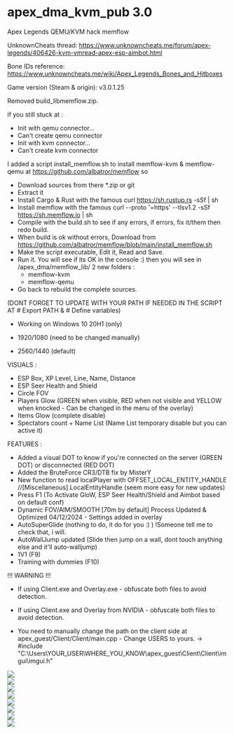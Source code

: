 # apex_dma_kvm_pub 3.0
 Apex Legends QEMU/KVM hack memflow

UnknownCheats thread: https://www.unknowncheats.me/forum/apex-legends/406426-kvm-vmread-apex-esp-aimbot.html

Bone IDs reference: https://www.unknowncheats.me/wiki/Apex_Legends_Bones_and_Hitboxes

Game version (Steam & origin): v3.0.1.25 

Removed build_libmemflow.zip.

if you still stuck at : 
- Init with qemu connector...
- Can't create qemu connector
- Init with kvm connector...
- Can't create kvm connector

I added a script install_memflow.sh to install memflow-kvm & memflow-qemu at https://github.com/albatror/memflow so
- Download sources from there *.zip or git
- Extract it
- Install Cargo & Rust with the famous curl https://sh.rustup.rs -sSf | sh
- Install memflow with the famous curl --proto '=https' --tlsv1.2 -sSf https://sh.memflow.io | sh
- Compile with the build.sh to see if any errors, if errors, fix it/them then redo build.
- When build is ok without errors, Download from https://github.com/albatror/memflow/blob/main/install_memflow.sh
- Make the script executable, Edit it, Read and Save.
- Run it. You will see if its OK in the console :) then you will see in /apex_dma/memflow_lib/ 2 new folders :
    * memflow-kvm
    * memflow-qemu
- Go back to rebuild the complete sources.
    
(DONT FORGET TO UPDATE WITH YOUR PATH IF NEEDED IN THE SCRIPT AT # Export PATH & # Define variables)

- Working on Windows 10 20H1 (only)

- 1920/1080 (need to be changed manually)
- 2560/1440 (default)

VISUALS :
 - ESP Box, XP Level, Line, Name, Distance
 - ESP Seer Health and Shield
 - Circle FOV
 - Players Glow (GREEN when visible, RED when not visible and YELLOW when knocked - Can be changed in the menu of the overlay)
 - Items Glow (complete disable)
 - Spectators count + Name List (Name List temporary disable but you can active it)

FEATURES :
 - Added a visual DOT to know if you're connected on the server (GREEN DOT) or disconnected (RED DOT)
 - Added the BruteForce CR3/DTB fix by MisterY
 - New function to read localPlayer with OFFSET_LOCAL_ENTITY_HANDLE //[Miscellaneous].LocalEntityHandle (seem more easy for new updates)
 - Press F1 (To Activate GloW, ESP Seer Health/Shield and Aimbot based on default conf)
 - Dynamic FOV/AIM/SMOOTH [70m by default] Process Updated & Optimized 04/12/2024 - Settings added in overlay
 - AutoSuperGlide (nothing to do, it do for you :) ) !Someone tell me to check that, i will.
 - AutoWallJump updated (Slide then jump on a wall, dont touch anything else and it'll auto-walljump)
 - 1V1 (F9)
 - Training with dummies (F10)

!!! WARNING !!!

 - If using Client.exe and Overlay.exe - obfuscate both files to avoid detection.
 - If using Client.exe and Overlay from NVIDIA - obfuscate both files to avoid detection.

 - You need to manually change the path on the client side at apex_guest/Client/Client/main.cpp - Change USERS to yours.
 -> #include "C:\Users\YOUR_USER\WHERE_YOU_KNOW\apex_guest\Client\Client\imgui\imgui.h"

<img src="https://github.com/albatror/adkv/blob/master/demo/settingsS.png" style="display: block; margin: auto;" />
<img src="https://github.com/albatror/adkv/blob/master/demo/settingsS2.png" style="display: block; margin: auto;" />
<img src="https://github.com/albatror/adkv/blob/master/demo/Demo2.png" style="display: block; margin: auto;" />
<img src="https://github.com/albatror/adkv/blob/master/demo/settingsN2.png" style="display: block; margin: auto;" />
<img src="https://github.com/albatror/adkv/blob/master/demo/Demo4.png" style="display: block; margin: auto;" />
<img src="https://github.com/albatror/adkv/blob/master/demo/ingame1.png" style="display: block; margin: auto;" />
<img src="https://github.com/albatror/adkv/blob/master/demo/ingame2.png" style="display: block; margin: auto;" />
<img src="https://github.com/albatror/adkv/blob/master/demo/connected.png" style="display: block; margin: auto;" />
